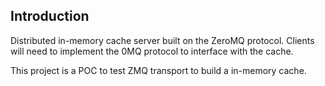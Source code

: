 ## Introduction
Distributed in-memory cache server built on the ZeroMQ protocol. Clients will need to implement
the 0MQ protocol to interface with the cache.

This project is a POC to test ZMQ transport to build a in-memory cache.